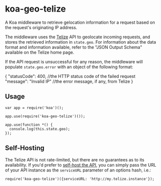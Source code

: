 koa-geo-telize
=========

A Koa middleware to retrieve gelocation information for a request based on the
request's originating IP address.

The middleware uses the [Telize](http://www.telize.com/) API to geolocate
incoming requests, and stores the retrieved information in `state.geo`. For
information about the data format and information available, refer to the
"JSON Output Schema" available on the Telize home page.

If the API request is unsuccessful for any reason, the middleware will populate
`state.geo.error` with an object of the following format:

{
    "statusCode": 400, //the HTTP status code of the failed request
    "message": "Invalid IP" //the error message, if any, from Telize
}


Usage
-----

    var app = require('koa')();

    app.use(require('koa-geo-telize')());

    app.use(function *() {
      console.log(this.state.geo); 
    });



Self-Hosting
------------

The Telize API is not rate-limited, but there are no guarantees as to its
availability. If you'd prefer to [self-host the API](https://github.com/fcambus/telize),
you can simply pass the URL of your API instance as the `serviceURL` parameter
of an options hash, i.e.:

    require('koa-geo-telize')({serviceURL: 'http://my.telize.instance'});
